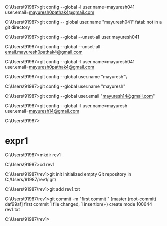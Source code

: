 C:\Users\91987>git config --global -l
user.name=mayuresh041
user.email=mayuresh0pathak4@gmail.com

C:\Users\91987>git config -- global user.name "mayuresh041"
fatal: not in a git directory

C:\Users\91987>git config --global --unset-all user.mayuresh041

C:\Users\91987>git config --global --unset-all email.mayuresh0pathak4@gmail.com

C:\Users\91987>git config --global -l
user.name=mayuresh041
user.email=mayuresh0pathak4@gmail.com

C:\Users\91987>git config --global user.name "mayuresh"\

C:\Users\91987>git config --global user.name "mayuresh"

C:\Users\91987>git config --global user.email "mayuresh14@gmail.com"

C:\Users\91987>git config --global -l
user.name=mayuresh
user.email=mayuresh14@gmail.com

C:\Users\91987>
# expr1

C:\Users\91987>mkdir rev1

C:\Users\91987>cd rev1

C:\Users\91987\rev1>git init
Initialized empty Git repository in C:/Users/91987/rev1/.git/

C:\Users\91987\rev1>git add rev1.txt

C:\Users\91987\rev1>git commit -m "first commit "
[master (root-commit) daf99af] first commit
 1 file changed, 1 insertion(+)
 create mode 100644 rev1.txt

C:\Users\91987\rev1>
